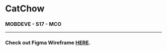# CatChow
### MOBDEVE - S17 - MCO
<hr/>

### Check out Figma Wireframe <a href='https://www.figma.com/proto/bytUKfOzDuWI3Yv3biowzc/%5BMOBDEVE%5D-MCO2?page-id=0%3A1&type=design&node-id=26-31&viewport=300%2C619%2C0.5&t=CwPaSQLJJYUhyQkB-1&scaling=scale-down&starting-point-node-id=26%3A31'>HERE</a>.
